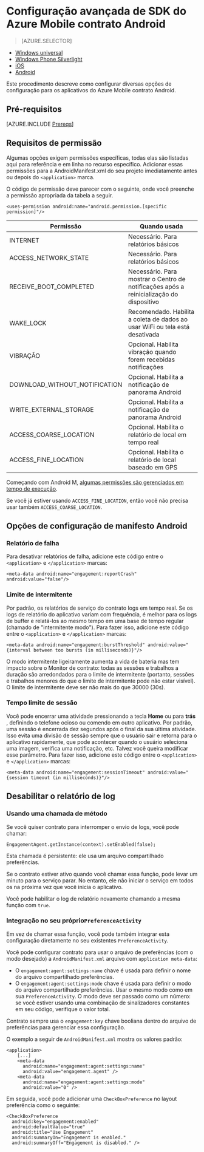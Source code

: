 <properties
    pageTitle="Configuração avançada de SDK do Azure Mobile contrato Android"
    description="Descreve as opções de configuração avançada, incluindo o manifesto Android com o SDK do Azure Mobile contrato Android"
    services="mobile-engagement"
    documentationCenter="mobile"
    authors="piyushjo"
    manager="erikre"
    editor="" />

<tags
    ms.service="mobile-engagement"
    ms.workload="mobile"
    ms.tgt_pltfrm="mobile-android"
    ms.devlang="Java"
    ms.topic="article"
    ms.date="10/04/2016"
    ms.author="piyushjo;ricksal" />

# <a name="advanced-configuration-for-azure-mobile-engagement-android-sdk"></a>Configuração avançada de SDK do Azure Mobile contrato Android

> [AZURE.SELECTOR]
- [Windows universal](mobile-engagement-windows-store-advanced-configuration.md)
- [Windows Phone Silverlight](mobile-engagement-windows-phone-integrate-engagement.md)
- [iOS](mobile-engagement-ios-integrate-engagement.md)
- [Android](mobile-engagement-android-advanced-configuration.md)

Este procedimento descreve como configurar diversas opções de configuração para os aplicativos do Azure Mobile contrato Android.

## <a name="prerequisites"></a>Pré-requisitos

[AZURE.INCLUDE [Prereqs](../../includes/mobile-engagement-android-prereqs.md)]

## <a name="permission-requirements"></a>Requisitos de permissão
Algumas opções exigem permissões específicas, todas elas são listadas aqui para referência e em linha no recurso específico. Adicionar essas permissões para a AndroidManifest.xml do seu projeto imediatamente antes ou depois do `<application>` marca.

O código de permissão deve parecer com o seguinte, onde você preenche a permissão apropriada da tabela a seguir.

    <uses-permission android:name="android.permission.[specific permission]"/>


| Permissão | Quando usada |
| ---------- | --------- |
| INTERNET | Necessário. Para relatórios básicos |
| ACCESS_NETWORK_STATE | Necessário. Para relatórios básicos |
| RECEIVE_BOOT_COMPLETED | Necessário. Para mostrar o Centro de notificações após a reinicialização do dispositivo |
| WAKE_LOCK | Recomendado. Habilita a coleta de dados ao usar WiFi ou tela está desativada |
| VIBRAÇÃO | Opcional. Habilita vibração quando forem recebidas notificações |
| DOWNLOAD_WITHOUT_NOTIFICATION | Opcional. Habilita a notificação de panorama Android |
| WRITE_EXTERNAL_STORAGE | Opcional. Habilita a notificação de panorama Android |
| ACCESS_COARSE_LOCATION | Opcional. Habilita o relatório de local em tempo real |
| ACCESS_FINE_LOCATION | Opcional. Habilita o relatório de local baseado em GPS |

Começando com Android M, [algumas permissões são gerenciados em tempo de execução](mobile-engagement-android-location-reporting.md#Android-M-Permissions).

Se você já estiver usando ``ACCESS_FINE_LOCATION``, então você não precisa usar também ``ACCESS_COARSE_LOCATION``.

## <a name="android-manifest-configuration-options"></a>Opções de configuração de manifesto Android

### <a name="crash-report"></a>Relatório de falha

Para desativar relatórios de falha, adicione este código entre o `<application>` e `</application>` marcas:

    <meta-data android:name="engagement:reportCrash" android:value="false"/>

### <a name="burst-threshold"></a>Limite de intermitente

Por padrão, os relatórios de serviço do contrato logs em tempo real. Se os logs de relatório do aplicativo variam com frequência, é melhor para os logs de buffer e relatá-los ao mesmo tempo em uma base de tempo regular (chamado de "intermitente modo"). Para fazer isso, adicione este código entre o `<application>` e `</application>` marcas:

    <meta-data android:name="engagement:burstThreshold" android:value="{interval between too bursts (in milliseconds)}"/>

O modo intermitente ligeiramente aumenta a vida de bateria mas tem impacto sobre o Monitor de contrato: todas as sessões e trabalhos a duração são arredondados para o limite de intermitente (portanto, sessões e trabalhos menores do que o limite de intermitente pode não estar visível). O limite de intermitente deve ser não mais do que 30000 (30s).

### <a name="session-timeout"></a>Tempo limite de sessão

 Você pode encerrar uma atividade pressionando a tecla **Home** ou para **trás** , definindo o telefone ocioso ou comendo em outro aplicativo. Por padrão, uma sessão é encerrada dez segundos após o final da sua última atividade. Isso evita uma divisão de sessão sempre que o usuário sair e retorna para o aplicativo rapidamente, que pode acontecer quando o usuário seleciona uma imagem, verifica uma notificação, etc. Talvez você queira modificar esse parâmetro. Para fazer isso, adicione este código entre o `<application>` e `</application>` marcas:

    <meta-data android:name="engagement:sessionTimeout" android:value="{session timeout (in milliseconds)}"/>

## <a name="disable-log-reporting"></a>Desabilitar o relatório de log

### <a name="using-a-method-call"></a>Usando uma chamada de método

Se você quiser contrato para interromper o envio de logs, você pode chamar:

    EngagementAgent.getInstance(context).setEnabled(false);

Esta chamada é persistente: ele usa um arquivo compartilhado preferências.

Se o contrato estiver ativo quando você chamar essa função, pode levar um minuto para o serviço parar. No entanto, ele não iniciar o serviço em todos os na próxima vez que você inicia o aplicativo.

Você pode habilitar o log de relatório novamente chamando a mesma função com `true`.

### <a name="integration-in-your-own-preferenceactivity"></a>Integração no seu próprio`PreferenceActivity`

Em vez de chamar essa função, você pode também integrar esta configuração diretamente no seu existentes `PreferenceActivity`.

Você pode configurar contrato para usar o arquivo de preferências (com o modo desejado) a `AndroidManifest.xml` arquivo com `application meta-data`:

-   O `engagement:agent:settings:name` chave é usada para definir o nome do arquivo compartilhado preferências.
-   O `engagement:agent:settings:mode` chave é usada para definir o modo do arquivo compartilhado preferências. Usar o mesmo modo como em sua `PreferenceActivity`. O modo deve ser passado como um número: se você estiver usando uma combinação de sinalizadores constantes em seu código, verifique o valor total.

Contrato sempre usa o `engagement:key` chave booliana dentro do arquivo de preferências para gerenciar essa configuração.

O exemplo a seguir de `AndroidManifest.xml` mostra os valores padrão:

    <application>
        [...]
        <meta-data
          android:name="engagement:agent:settings:name"
          android:value="engagement.agent" />
        <meta-data
          android:name="engagement:agent:settings:mode"
          android:value="0" />

Em seguida, você pode adicionar uma `CheckBoxPreference` no layout preferência como o seguinte:

    <CheckBoxPreference
      android:key="engagement:enabled"
      android:defaultValue="true"
      android:title="Use Engagement"
      android:summaryOn="Engagement is enabled."
      android:summaryOff="Engagement is disabled." />
